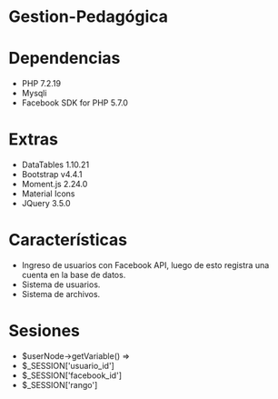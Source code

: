 # Gestion-Pedagógica

# Dependencias
- PHP 7.2.19
- Mysqli
- Facebook SDK for PHP 5.7.0

# Extras
- DataTables 1.10.21
- Bootstrap v4.4.1
- Moment.js 2.24.0
- Material Icons
- JQuery 3.5.0

# Características
- Ingreso de usuarios con Facebook API, luego de esto registra una cuenta en la base de datos.
- Sistema de usuarios.
- Sistema de archivos.

# Sesiones
- $userNode->getVariable() => 
- $_SESSION['usuario_id']
- $_SESSION['facebook_id']
- $_SESSION['rango']